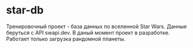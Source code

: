 # star-db
 Тренировочный проект - база данных по вселенной Star Wars. 
 Данные беруться с API swapi.dev. 
 В даный момент проект в разработке. Работает только загрузка рандомной планеты. 
